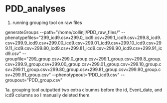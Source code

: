 # PDD_analyses

1. running grouping tool on raw files

generateGroups --path="/home/collinjl/PDD_raw_files/" --phenotypefiles="299_icd9.csv+299.0_icd9.csv+299.1_icd9.csv+299.8_icd9.csv+299.9_icd9.csv+299.00_icd9.csv+299.01_icd9.csv+299.10_icd9.csv+299.11_icd9.csv+299.80_icd9.csv+299.81_icd9.csv+299.90_icd9.csv+299.91_icd9.csv" --groupfile="299_group.csv+299.0_group.csv+299.1_group.csv+299.8_group.csv+299.9_group.csv+299.00_group.csv+299.01_group.csv+299.10_group.csv+299.11_group.csv+299.80_group.csv+299.81_group.csv+299.90_group.csv+299.91_group.csv" --phenotypeout='PDD_icd9.csv" --groupout="PDD_group.csv"

1a. grouping tool outputted two extra cloumns before the id, Event_date, and icd9 columns so I manually deleted them.

